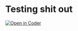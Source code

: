 # Testing shit out

[![Open in Coder](https://cdn.coder.com/embed-button.svg)](https://master.cdr.dev/wac/build?project_oauth_service=github&template_oauth_service=github&project_url=git@github.com:sreya/test.git&template_url=git@github.com:sreya/test.git&template_ref=master)
